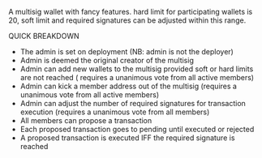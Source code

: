 A multisig wallet with fancy features. hard limit for participating wallets is 20, soft limit and required signatures can be adjusted within this range.

QUICK BREAKDOWN

- The admin is set on deployment (NB: admin is not the deployer)
- Admin is deemed the original creator of the multisig
- Admin can add new wallets to the multisig provided soft or hard limits are not reached ( requires a unanimous vote from all active members)
- Admin can kick a member address out of the multisig (requires a unanimous vote from all active members)
- Admin can adjust the number of required signatures for transaction execution (requires a unanimous vote from all members)
- All members can propose a transaction
- Each proposed transaction goes to pending until executed or rejected
- A proposed transaction is executed IFF the required signature is reached
